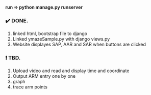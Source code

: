 #### run => python manage.py runserver
### :heavy_check_mark: DONE.
1. linked html, bootstrap file to django
2. Linked ymazeSample.py with django views.py
2. Website displayes SAP, AAR and SAR when buttons are clicked

### :heavy_exclamation_mark: TBD.
1.  Upload video and read and display time and coordinate
2.  Output ARM entry one by one
3.  graph
4.  trace arm points 
